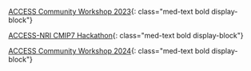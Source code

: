 
[ACCESS Community Workshop 2023](/community_resources/workshops_events_archive/access_workshop_2023){: class="med-text bold display-block"}

[ACCESS-NRI CMIP7 Hackathon](https://github.com/ACCESS-NRI/CMIP7-Hackathon){: class="med-text bold display-block"}

[ACCESS Community Workshop 2024](/community_resources/workshops_events_archive/access_workshop_2024){: class="med-text bold display-block"}